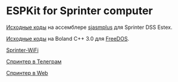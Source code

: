 ESPKit for Sprinter computer
============================

[Исходные коды](sources/DSS) на ассемблере [sjasmplus](https://github.com/z00m128/sjasmplus) для Sprinter DSS Estex.

[Исходные коды](sources/DOS) на Boland C++ 3.0 для [FreeDOS](https://gitlab.com/FreeDOS).

[Sprinter-WiFi](https://github.com/romychs/SprinterESP)

[Спринтер в Телеграм](https://t.me/zx_sprinter)

[Спринтер в Web](https://www.sprinter.ru/)
